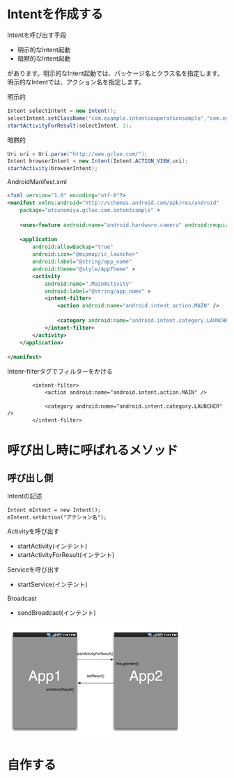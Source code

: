 # Intentを作成する


Intentを呼び出す手段

- 明示的なIntent起動
- 暗黙的なIntent起動

があります。明示的なIntent起動では、パッケージ名とクラス名を指定します。明示的なIntentでは、アクション名を指定します。

明示的
```java
Intent selectIntent = new Intent();
selectIntent.setClassName("com.example.intentcooperationsample","com.example.intentcooperationsample.MyActivity");
startActivityForResult(selectIntent, 1);
```
暗黙的
```java
Uri uri = Uri.parse("http://www.gclue.com/");
Intent browserIntent = new Intent(Intent.ACTION_VIEW,uri);
startActivity(browserIntent);
```

AndroidManifest.xml
```xml
<?xml version="1.0" encoding="utf-8"?>
<manifest xmlns:android="http://schemas.android.com/apk/res/android"
    package="utsunomiya.gclue.com.intentsample" >

    <uses-feature android:name="android.hardware.camera" android:required="true" />

    <application
        android:allowBackup="true"
        android:icon="@mipmap/ic_launcher"
        android:label="@string/app_name"
        android:theme="@style/AppTheme" >
        <activity
            android:name=".MainActivity"
            android:label="@string/app_name" >
            <intent-filter>
                <action android:name="android.intent.action.MAIN" />

                <category android:name="android.intent.category.LAUNCHER" />
            </intent-filter>
        </activity>
    </application>

</manifest>
```


Intenr-filterタグでフィルターをかける

            <intent-filter>
                <action android:name="android.intent.action.MAIN" />

                <category android:name="android.intent.category.LAUNCHER" />
            </intent-filter>


# 呼び出し時に呼ばれるメソッド

## 呼び出し側

Intentの記述
```
Intent mIntent = new Intent();
mIntent.setAction("アクション名");
```

Activityを呼び出す
- startActivity(インテント)
- startActivityForResult(インテント)

Serviceを呼び出す
- startService(インテント)

Broadcast
- sendBroadcast(インテント)

![](img-intent/intent101.png)

# 自作する



